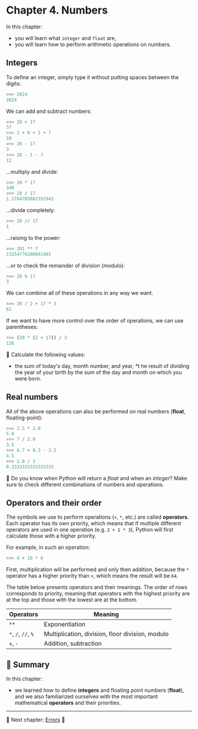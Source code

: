 # Chapter 4. Numbers

In this chapter:

* you will learn what `integer` and `float` are,
* you will learn how to perform arithmetic operations on numbers.

## Integers

To define an integer, simply type it without putting spaces between the digits:

```python
>>> 2024
2024
```

We can add and subtract numbers:

```python
>>> 20 + 17
37
>>> 2 + 0 + 1 + 7
10
>>> 20 - 17
3
>>> 20 - 1 - 7
12
```

...multiply and divide:

```python
>>> 20 * 17
340
>>> 20 / 17
1.1764705882352942
```

...divide completely:

```python
>>> 20 // 17
1
```

...raising to the power:

```python
>>> 201 ** 7
13254776280841401
```

...or to check the remainder of division (modulo):

```python
>>> 20 % 17
3
```

We can combine all of these operations in any way we want.

```python
>>> 20 / 2 + 17 * 3
61
```

If we want to have more control over the order of operations, we can use parentheses:

```python
>>> (20 * (2 + 17)) / 3
126
```

:snake: Calculate the following values: 

* the sum of today's day, month number, and year,
*t he result of dividing the year of your birth by the sum of the day and month on which you were born.


## Real numbers

All of the above operations can also be performed on real numbers (**float**, floating-point):

```python
>>> 2.5 * 2.0
5.0
>>> 7 / 2.0
3.5
>>> 6.7 + 0.3 - 2.5
4.5
>>> 1.0 / 3
0.3333333333333333
```

:snake: Do you know when Python will return a *float* and when an *integer*? Make sure to check different combinations of numbers and operations.


## Operators and their order

The symbols we use to perform operations (`+`, `*`, etc.) are called **operators**.
Each operator has its own priority, which means that if multiple different operators are used in one operation (e.g. `2 + 1 * 3`), Python will first calculate those with a higher priority.

For example, in such an operation:

```python
>>> 4 + 10 * 6
```

First, multiplication will be performed and only then addition, because the `*` operator has a higher priority than `+`, which means the result will be `64`.

The table below presents operators and their meanings. The order of rows corresponds to priority, meaning that operators with the highest priority are at the top and those with the lowest are at the bottom.

Operators | Meaning
--------- | ---------
`**` | Exponentiation
`*`, `/`, `//`, `%` | Multiplication, division, floor division, modulo
`+`, `-`  | Addition, subtraction

## :pushpin: Summary

In this chapter:

* we learned how to define **integers** and floating point numbers (**float**), and we also familiarized ourselves with the most important mathematical **operators** and their priorities.

---

:checkered_flag: Next chapter: [Errors](./05_errors.md) :checkered_flag:
